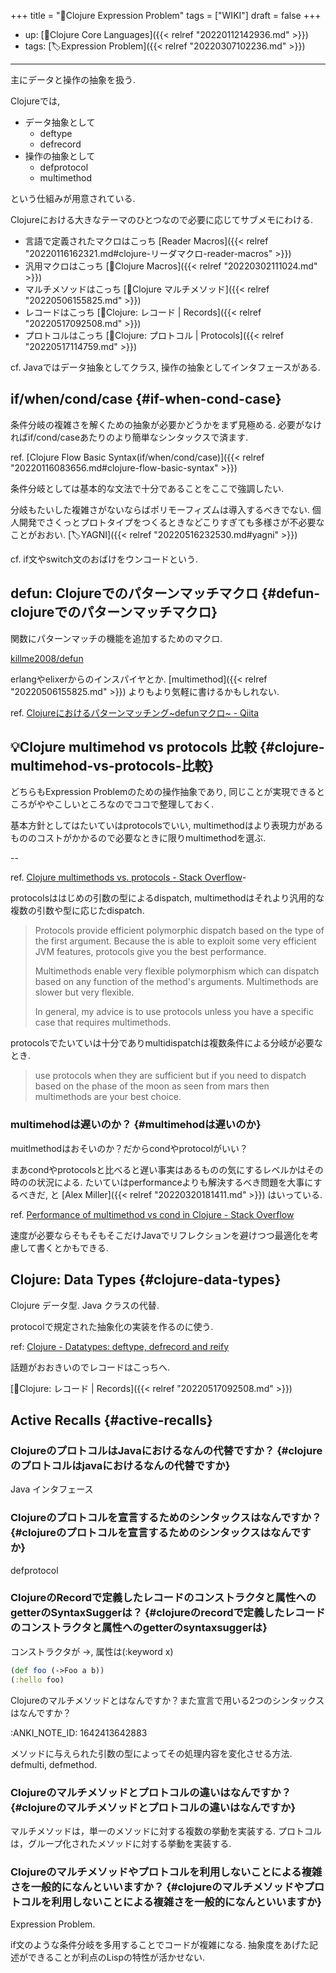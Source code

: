 +++
title = "📁Clojure Expression Problem"
tags = ["WIKI"]
draft = false
+++

-   up: [📂Clojure Core Languages]({{< relref "20220112142936.md" >}})
-   tags: [🏷Expression Problem]({{< relref "20220307102236.md" >}})

---

主にデータと操作の抽象を扱う.

Clojureでは,

-   データ抽象として
    -   deftype
    -   defrecord
-   操作の抽象として
    -   defprotocol
    -   multimethod

という仕組みが用意されている.

Clojureにおける大きなテーマのひとつなので必要に応じてサブメモにわける.

-   言語で定義されたマクロはこっち [Reader Macros]({{< relref "20220116162321.md#clojure-リーダマクロ-reader-macros" >}})
-   汎用マクロはこっち [📝Clojure Macros]({{< relref "20220302111024.md" >}})
-   マルチメソッドはこっち [📝Clojure マルチメソッド]({{< relref "20220506155825.md" >}})
-   レコードはこっち [📝Clojure: レコード | Records]({{< relref "20220517092508.md" >}})
-   プロトコルはこっち [📝Clojure: プロトコル | Protocols]({{< relref "20220517114759.md" >}})

cf. Javaではデータ抽象としてクラス, 操作の抽象としてインタフェースがある.


## if/when/cond/case {#if-when-cond-case}

条件分岐の複雑さを解くための抽象が必要かどうかをまず見極める. 必要がなければif/cond/caseあたりのより簡単なシンタックスで済ます.

ref. [Clojure Flow Basic Syntax(if/when/cond/case)]({{< relref "20220116083656.md#clojure-flow-basic-syntax" >}})

条件分岐としては基本的な文法で十分であることをここで強調したい.

分岐もたいした複雑さがないならばポリモーフィズムは導入するべきでない. 個人開発でさくっとプロトタイプをつくるときなどこりすぎても多様さが不必要なことがおおい. [🏷YAGNI]({{< relref "20220516232530.md#yagni" >}})

cf. if文やswitch文のおばけをウンコードという.


## defun: Clojureでのパターンマッチマクロ {#defun-clojureでのパターンマッチマクロ}

関数にパターンマッチの機能を追加するためのマクロ.

[killme2008/defun](https://github.com/killme2008/defun)

erlangやelixerからのインスパイヤとか. [multimethod]({{< relref "20220506155825.md" >}}) よりもより気軽に書けるかもしれない.

ref. [Clojureにおけるパターンマッチング~defunマクロ~ - Qiita](https://qiita.com/Haar/items/0f1444b4b4f5e7dd8817)


## 💡Clojure multimehod vs protocols 比較 {#clojure-multimehod-vs-protocols-比較}

どちらもExpression Problemのための操作抽象であり, 同じことが実現できるところがややこしいところなのでココで整理しておく.

基本方針としてはたいていはprotocolsでいい, multimethodはより表現力があるもののコストがかかるので必要なときに限りmultimethodを選ぶ.

--

ref. [Clojure multimethods vs. protocols - Stack Overflow](https://stackoverflow.com/questions/8070368/clojure-multimethods-vs-protocols)-

protocolsははじめの引数の型によるdispatch, multimethodはそれより汎用的な複数の引数や型に応じたdispatch.

> Protocols provide efficient polymorphic dispatch based on the type of the first argument. Because the is able to exploit some very efficient JVM features, protocols give you the best performance.
>
> Multimethods enable very flexible polymorphism which can dispatch based on any function of the method's arguments. Multimethods are slower but very flexible.
>
> In general, my advice is to use protocols unless you have a specific case that requires multimethods.

protocolsでたいていは十分でありmultidispatchは複数条件による分岐が必要なとき.

> use protocols when they are sufficient but if you need to dispatch based on the phase of the moon as seen from mars then multimethods are your best choice.


### multimehodは遅いのか？ {#multimehodは遅いのか}

muitlmethodはおそいのか？だからcondやprotocolがいい？

まあcondやprotocolsと比べると遅い事実はあるものの気にするレベルかはその時のの状況による. たいていはperformanceよりも解決するべき問題を大事にするべきだ, と [Alex Miller]({{< relref "20220320181411.md" >}}) はいっている.

ref. [Performance of multimethod vs cond in Clojure - Stack Overflow](https://stackoverflow.com/questions/28577115/performance-of-multimethod-vs-cond-in-clojure)

速度が必要ならそもそもそこだけJavaでリフレクションを避けつつ最適化を考慮して書くとかもできる.


## Clojure: Data Types {#clojure-data-types}

Clojure データ型. Java クラスの代替.

protocolで規定された抽象化の実装を作るのに使う.

ref: [Clojure - Datatypes: deftype, defrecord and reify](https://clojure.org/reference/datatypes)

話題がおおきいのでレコードはこっちへ.

[📝Clojure: レコード | Records]({{< relref "20220517092508.md" >}})


## Active Recalls {#active-recalls}


### ClojureのプロトコルはJavaにおけるなんの代替ですか？ {#clojureのプロトコルはjavaにおけるなんの代替ですか}

Java インタフェース


### Clojureのプロトコルを宣言するためのシンタックスはなんですか？ {#clojureのプロトコルを宣言するためのシンタックスはなんですか}

defprotocol


### ClojureのRecordで定義したレコードのコンストラクタと属性へのgetterのSyntaxSuggerは？ {#clojureのrecordで定義したレコードのコンストラクタと属性へのgetterのsyntaxsuggerは}

コンストラクタが ->, 属性は(:keyword x)

```clojure
(def foo (->Foo a b))
(:hello foo)
```

Clojureのマルチメソッドとはなんですか？また宣言で用いる2つのシンタックスはなんですか？

:ANKI_NOTE_ID: 1642413642883

メソッドに与えられた引数の型によってその処理内容を変化させる方法. defmulti, defmethod.


### Clojureのマルチメソッドとプロトコルの違いはなんですか？ {#clojureのマルチメソッドとプロトコルの違いはなんですか}

マルチメソッドは，単一のメソッドに対する複数の挙動を実装する. プロトコルは，グループ化されたメソッドに対する挙動を実装する.


### Clojureのマルチメソッドやプロトコルを利用しないことによる複雑さを一般的になんといいますか？ {#clojureのマルチメソッドやプロトコルを利用しないことによる複雑さを一般的になんといいますか}

Expression Problem.

if文のような条件分岐を多用することでコードが複雑になる.
抽象度をあげた記述ができることが利点のLispの特性が活かせない.

